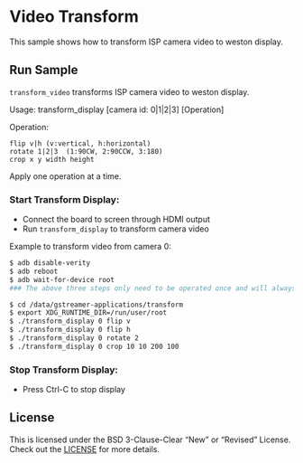 # Video Transform

This sample shows how to transform ISP camera video to weston display.

## Run Sample

```transform_video``` transforms ISP camera video to weston display.

Usage: transform_display [camera id: 0|1|2|3] [Operation]

Operation:

    flip v|h (v:vertical, h:horizontal)
    rotate 1|2|3  (1:90CW, 2:90CCW, 3:180)
    crop x y width height

Apply one operation at a time.

### Start Transform Display:

+ Connect the board to screen through HDMI output
+ Run ```transform_display``` to transform camera video

Example to transform video from camera 0:
``` bash
$ adb disable-verity
$ adb reboot
$ adb wait-for-device root
### The above three steps only need to be operated once and will always be valid.

$ cd /data/gstreamer-applications/transform
$ export XDG_RUNTIME_DIR=/run/user/root
$ ./transform_display 0 flip v
$ ./transform_display 0 flip h
$ ./transform_display 0 rotate 2
$ ./transform_display 0 crop 10 10 200 100
```

### Stop Transform Display:

+ Press Ctrl-C to stop display

## License
This is licensed under the BSD 3-Clause-Clear “New” or “Revised” License. Check out the [LICENSE](../LICENSE) for more details.
